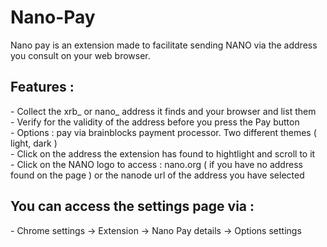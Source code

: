 # Nano-Pay


  Nano pay is an extension made to facilitate sending NANO via the address you consult on your web browser.

  <h2> Features :</h2> 
    - Collect the xrb_ or nano_ address it finds and your browser and list them <br/>
    - Verify for the validity of the address before you press the Pay button <br/>
    - Options : pay via brainblocks payment processor. Two different themes ( light, dark ) <br/>
    - Click on the address the extension has found to hightlight and scroll to it <br/>
    - Click on the NANO logo to access : nano.org ( if you have no address found on the page ) or the nanode url of the address you have         selected

   <h2> You can access the settings page via : </h2> 
            - Chrome settings  -> Extension -> Nano Pay details -> Options settings <br/>
